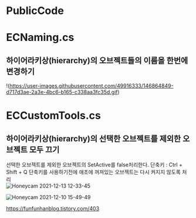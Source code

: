 # PublicCode

# ECNaming.cs
## 하이어라키상(hierarchy)의 오브젝트들의 이름을 한번에 변경하기
!(https://user-images.githubusercontent.com/49916333/146864849-d717d3ae-2a3e-4bc6-b165-c338aa3fc35d.gif)


# ECCustomTools.cs
## 하이어라키상(hierarchy)의 선택한 오브젝트를 제외한 오브젝트 모두 끄기
선택한 오브젝트를 제외한 오브젝트의 SetActive를 false처리한다.   단축키 : Ctrl + Shift + Q
단축키를 사용하기전에 애초에 꺼져있는 오브젝트는 다시 켜지지 않도록 처리  
![Honeycam 2021-12-13 12-33-45](https://user-images.githubusercontent.com/49916333/146863401-c1329bb1-5f78-41f6-abaa-91b951869bb1.gif)   
  
![Honeycam 2021-12-10 15-49-49](https://user-images.githubusercontent.com/49916333/146863416-fee22c37-0354-45a4-bb57-f65c5ba38504.gif)   

<https://funfunhanblog.tistory.com/403>
